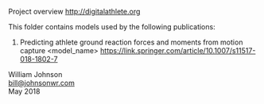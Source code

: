 <!---
  ---
  --- 1. Filename, Creation-Date
  ---      README.md, 22may2018
  ---
  --- 2. Original-Author, Email-Address
  ---      Copyright (c) MMXVIII
  ---      William JOHNSON, bill@johnsonwr.com
  ---
  --- 3. Last-Updated-By, Email-Address
  ---      William JOHNSON, bill@johnsonwr.com
  ---
  --- 4. Modification-History
  ---      Build Author Date      Change
  ---      n/a   wrj    22may2018 alpha release 
  --->

Project overview http://digitalathlete.org

This folder contains models used by the following publications:

1. Predicting athlete ground reaction forces and moments from motion capture
<model_name>
https://link.springer.com/article/10.1007/s11517-018-1802-7

William Johnson<br>
bill@johnsonwr.com<br>
May 2018<br>
